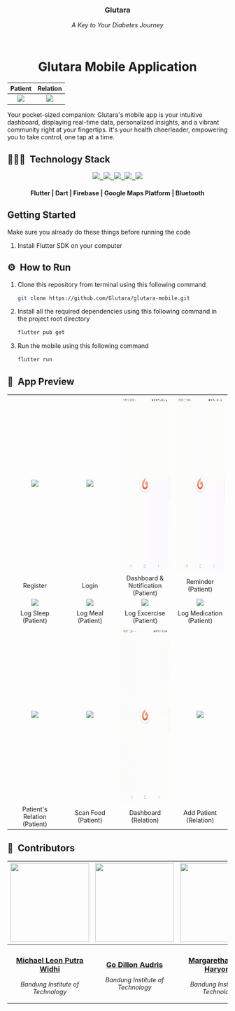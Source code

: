 <br>
<div align="center">
    <div >
        <img height="150px" src="https://firebasestorage.googleapis.com/v0/b/upheld-acumen-420202.appspot.com/o/readme-assets%2FGlutara.png?alt=media&token=77d4dd88-6cca-4e4d-94f2-321124c20a61" alt=""/>
    </div>
    <div>
            <h3><b>Glutara</b></h3>
            <p><i>A Key to Your Diabetes Journey</i></p>
    </div>      
</div>
<br>
<h1 align="center">Glutara Mobile Application</h1>
<div align="center">

|                               Patient                                |                           Relation                            |
 :------------------------------------------------------------: | :---------------------------------------------: |
| <img height="400" src="https://firebasestorage.googleapis.com/v0/b/upheld-acumen-420202.appspot.com/o/readme-assets%2Fscreen%2FPatient%20Page.jpg?alt=media&token=1ff249bd-f214-4df6-bd14-efde46612013"> | <img height="400" src="https://firebasestorage.googleapis.com/v0/b/upheld-acumen-420202.appspot.com/o/readme-assets%2Fscreen%2FRelation%20Page.jpg?alt=media&token=e3e733dc-dda3-46a6-ab19-f4fd10ca5bfd">

</div>
Your pocket-sized companion: Glutara's mobile app is your intuitive dashboard, displaying real-time data, personalized insights, and a vibrant community right at your fingertips. It's your health cheerleader, empowering you to take control, one tap at a time.

## 👨🏻‍💻 &nbsp;Technology Stack

<div align="center">
<a href="https://flutter.dev/">
<kbd>
<img src="https://firebasestorage.googleapis.com/v0/b/upheld-acumen-420202.appspot.com/o/readme-assets%2Ficons%2FFlutter.png?alt=media&token=1f460ae7-f790-4400-9d9b-fc96f34e11a2" height="60" />
</kbd>
</a>

<a href="https://dart.dev/">
<kbd>
<img src="https://firebasestorage.googleapis.com/v0/b/upheld-acumen-420202.appspot.com/o/readme-assets%2Ficons%2FDart.png?alt=media&token=68dad83b-1358-4ef6-98b2-419fe4224f61" height="60" />
</kbd>
</a>

<a href="https://mapsplatform.google.com/">
<kbd>
<img src="https://firebasestorage.googleapis.com/v0/b/upheld-acumen-420202.appspot.com/o/readme-assets%2Ficons%2FMaps.png?alt=media&token=5f01c487-3892-4d93-a3e6-dac1909b1e17" height="60" />
</kbd>
</a>

<a href="https://firebase.google.com/">
<kbd>
<img src="https://firebasestorage.googleapis.com/v0/b/upheld-acumen-420202.appspot.com/o/readme-assets%2Ficons%2FFirebase.png?alt=media&token=da3b3135-dec1-4f6c-b0db-0051541754b6" height="60" />
</kbd>
</a>

<a href="https://www.bluetooth.com/">
<kbd>
<img src="https://firebasestorage.googleapis.com/v0/b/upheld-acumen-420202.appspot.com/o/readme-assets%2Ficons%2FBluetooth.png?alt=media&token=2634a992-eee1-44cf-bce7-13fe5f15e3ec" height="60" />
</kbd>
</a>
</div>
<div align="center">
<h4>Flutter | Dart | Firebase | Google Maps Platform | Bluetooth</h4>
</div>

## Getting Started
Make sure you already do these things before running the code
1. Install Flutter SDK on your computer

## ⚙️ &nbsp;How to Run
1. Clone this repository from terminal using this following command
   ```bash
   git clone https://github.com/Glutara/glutara-mobile.git
   ```
2. Install all the required dependencies using this following command in the project root directory
   ```bash
   flutter pub get
   ```
3. Run the mobile using this following command
   ```bash
   flutter run
   ```

## 📸 &nbsp;App Preview
<table style="width:100%; text-align:center">
    <col width="24%">
    <col width="24%">
    <col width="24%">
    <col width="24%">
    <tr>
        <td width="1%" align="center"><img height="400" src="./demo/Register.gif"/></td>
        <td width="1%" align="center"><img height="400" src="./demo/Login.gif"/></td>
        <td width="1%" align="center"><img height="400" src="./demo/Dashboard & Notification.gif"/></td>
        <td width="1%" align="center"><img height="400" src="./demo/Reminder.gif"/></td>
    </tr>
    <tr>
        <td width="1%" align="center">Register</td>
        <td width="1%" align="center">Login</td>
        <td width="1%" align="center">Dashboard & Notification (Patient)</td>
        <td width="1%" align="center">Reminder (Patient)</td>
    </tr>
    <tr>
        <td width="1%" align="center"><img height="400" src="./demo/Log Sleep.gif"/></td>
        <td width="1%" align="center"><img height="400" src="./demo/Log Meal.gif"/></td>
        <td width="1%" align="center"><img height="400" src="./demo/Log Exercise.gif"/></td>
        <td width="1%" align="center"><img height="400" src="./demo/Log Medication.gif"/></td>
    </tr>
    <tr>
        <td width="1%" align="center">Log Sleep (Patient)</td>
        <td width="1%" align="center">Log Meal (Patient)</td>
        <td width="1%" align="center">Log Excercise (Patient)</td>
        <td width="1%" align="center">Log Medication (Patient)</td>
    </tr>
    <tr>
        <td width="1%" align="center"><img height="400" src="./demo/Relation.gif"/></td>
        <td width="1%" align="center"><img height="400" src="./demo/Scan Food.gif"/></td>
        <td width="1%" align="center"><img height="400" src="./demo/Dashboard - Relation.gif"/></td>
        <td width="1%" align="center"><img height="400" src="./demo/Add Relation.gif"/></td>
    </tr>
    <tr>
        <td width="1%" align="center">Patient's Relation (Patient)</td>
        <td width="1%" align="center">Scan Food (Patient)</td>
        <td width="1%" align="center">Dashboard (Relation)</td>
        <td width="1%" align="center">Add Patient (Relation)</td>
    </tr>
</table>

## 👥 &nbsp;Contributors

| <a href="https://github.com/mikeleo03"><img width="180px" height="180px" src="https://firebasestorage.googleapis.com/v0/b/upheld-acumen-420202.appspot.com/o/readme-assets%2Fpicprof%2FLeon.png?alt=media&token=0ea1884a-32ca-471b-a3af-bf3995bbc605" alt=""/></a> | <a href="https://github.com/GoDillonAudris512"><img width="180px" height="180px" src="https://firebasestorage.googleapis.com/v0/b/upheld-acumen-420202.appspot.com/o/readme-assets%2Fpicprof%2FDillon.png?alt=media&token=bc76cc6b-5606-4351-8472-9c243c8b9da3" alt=""/></a> | <a href="https://github.com/margarethaolivia"><img width="180px" height="180px" src="https://firebasestorage.googleapis.com/v0/b/upheld-acumen-420202.appspot.com/o/readme-assets%2Fpicprof%2FOlivia.png?alt=media&token=d53f9cfd-e1e1-41b6-a28c-440904df29b8" alt=""/></a> | <a href="https://github.com/AustinPardosi"><img width="180px" height="180px" src="https://firebasestorage.googleapis.com/v0/b/upheld-acumen-420202.appspot.com/o/readme-assets%2Fpicprof%2FAustin.png?alt=media&token=f520a334-4aeb-4efe-9437-669451b6dca6" alt=""/></a> |
| ---------------------------------------------------------------------------------------------------------------------------------------------------------------------------------------------------------------------------------- | ----------------------------------------------------------------------------------------------------------------------------------------------------------------------------------------------------------------------------------- | -------------------------------------------------------------------------------------------------------------------------------------------------------------------------------------------------------------------------- | ----------------------------------------------------------------------------------------------------------------------------------------------------------------------------------------------------------------------------- |
| <div align="center"><h3><b><a href="https://github.com/mikeleo03">Michael Leon Putra Widhi</a></b></h3><i><p>Bandung Institute of Technology</i></p></div>                                                                               | <div align="center"><h3><b><a href="https://github.com/GoDillonAudris512">Go Dillon Audris</a></b></h3></a><p><i>Bandung Institute of Technology</i></p></div>                                                                          | <div align="center"><h3><b><a href="https://github.com/margarethaolivia">Margaretha Olivia Haryono</a></b></h3></a><p><i>Bandung Institute of Technology</i></p></div>                                                               | <div align="center"><h3><b><a href="https://github.com/AustinPardosi">Austin Gabriel Pardosi</a></b></h3></a><p><i>Bandung Institute of Technology</i></p></div>                                                                            |

